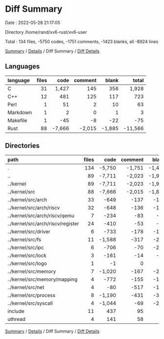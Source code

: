 # Diff Summary

Date : 2022-05-28 21:17:05

Directory /home/rand/xv6-rust/xv6-user

Total : 134 files,  -5750 codes, -1751 comments, -1423 blanks, all -8924 lines

[Summary](results.md) / [Details](details.md) / Diff Summary / [Diff Details](diff-details.md)

## Languages
| language | files | code | comment | blank | total |
| :--- | ---: | ---: | ---: | ---: | ---: |
| C | 31 | 1,427 | 145 | 356 | 1,928 |
| C++ | 12 | 481 | 125 | 117 | 723 |
| Perl | 1 | 51 | 2 | 10 | 63 |
| Markdown | 1 | 2 | 0 | 1 | 3 |
| Makefile | 1 | -45 | -8 | -22 | -75 |
| Rust | 88 | -7,666 | -2,015 | -1,885 | -11,566 |

## Directories
| path | files | code | comment | blank | total |
| :--- | ---: | ---: | ---: | ---: | ---: |
| . | 134 | -5,750 | -1,751 | -1,423 | -8,924 |
| .. | 89 | -7,711 | -2,023 | -1,907 | -11,641 |
| ../kernel | 89 | -7,711 | -2,023 | -1,907 | -11,641 |
| ../kernel/src | 88 | -7,666 | -2,015 | -1,885 | -11,566 |
| ../kernel/src/arch | 33 | -649 | -137 | -141 | -927 |
| ../kernel/src/arch/riscv | 32 | -648 | -136 | -141 | -925 |
| ../kernel/src/arch/riscv/qemu | 7 | -234 | -83 | -67 | -384 |
| ../kernel/src/arch/riscv/register | 24 | -410 | -53 | -73 | -536 |
| ../kernel/src/driver | 6 | -733 | -178 | -168 | -1,079 |
| ../kernel/src/fs | 11 | -1,588 | -317 | -277 | -2,182 |
| ../kernel/src/ipc | 6 | -706 | -70 | -209 | -985 |
| ../kernel/src/lock | 3 | -161 | -14 | -44 | -219 |
| ../kernel/src/logo | 1 | -1 | 0 | -1 | -2 |
| ../kernel/src/memory | 7 | -1,020 | -167 | -226 | -1,413 |
| ../kernel/src/memory/mapping | 4 | -772 | -155 | -157 | -1,084 |
| ../kernel/src/net | 4 | -80 | -517 | -129 | -726 |
| ../kernel/src/process | 8 | -1,190 | -431 | -356 | -1,977 |
| ../kernel/src/syscall | 4 | -1,044 | -69 | -204 | -1,317 |
| include | 11 | 437 | 95 | 92 | 624 |
| uthread | 4 | 141 | 58 | 51 | 250 |

[Summary](results.md) / [Details](details.md) / Diff Summary / [Diff Details](diff-details.md)